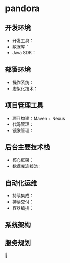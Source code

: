 # pandora

## 开发环境

- 开发工具：
- 数据库：
- Java SDK：

## 部署环境

- 操作系统：
- 虚拟化技术：

## 项目管理工具

- 项目构建：Maven + Nexus
- 代码管理：
- 镜像管理：

## 后台主要技术栈

- 核心框架：
- 数据库连接池：

## 自动化运维

- 持续集成：
- 持续交付：
- 容器编排：

## 系统架构



## 服务规划

:100:
